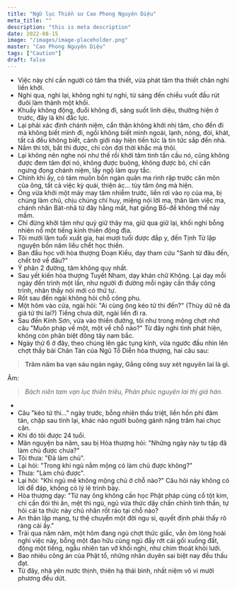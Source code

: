 ```yaml
---
title: "Ngữ lục Thiền sư Cao Phong Nguyên Diệu"
meta_title: ""
description: "this is meta description"
date: 2022-08-15
image: "/images/image-placeholder.png"
master: "Cao Phong Nguyên Diệu"
tags: ["Caution"]
draft: false
---
```


* Việc này chỉ cần người có tâm tha thiết, vừa phát tâm tha thiết chân nghi liền khởi. 
* Nghi qua, nghi lại, không nghi tự nghi, từ sáng đến chiều vuốt đầu rút đuôi làm thành một khối. 
* Khuấy không động, đuổi không đi, sáng suốt linh diệu, thường hiện ở trước, đây là khi đắc lực.
* Lại phải xác định chánh niệm, cẩn thận không khởi nhị tâm, cho đến đi mà không biết mình đi, ngồi không biết mình ngoài, lạnh, nóng, đói, khát, tất cả đều không biết, cảnh giới này hiện tiền tức là tin tức sắp đến nhà.
* Nắm thì tới, bắt thì được, chỉ còn đợi thời khắc mà thôi. 
* Lại không nên nghe nói như thế rồi khởi tâm tinh tấn cầu nó, cũng không được đem tâm đợi nó, không được buông, không được bỏ, chỉ cần ngưng đọng chánh niệm, lấy ngộ làm quy tắc.
* Chính khi ấy, có tám muôn bốn ngàn quân ma rình rập trước căn môn của ông, tất cả việc kỳ quái, thiện ác... tùy tâm ông mà hiện.
* Ông vừa khởi một mảy may tâm nhiễm trước, liền rơi vào rọ của ma, bị chúng làm chủ, chịu chúng chỉ huy, miệng nói lời ma, thân làm việc ma, chánh nhân Bát-nhã từ đây hằng mất, hạt giống Bồ-đề không thể nảy mầm. 
* Chỉ đừng khởi tâm như quỷ giữ thây ma, giữ qua giữ lại, khối nghi bỗng nhiên nổ một tiếng kinh thiên động địa.
* Tôi mười lăm tuổi xuất gia, hai mươi tuổi được đắp y, đến Tịnh Từ lập nguyện bốn năm liều chết học thiền.
* Ban đầu học với hòa thượng Đoạn Kiều, dạy tham cứu "Sanh từ đâu đến, chết trở về đâu?" 
* Ý phân 2 đường, tâm không quy nhất.
* Sau yết kiến hòa thượng Tuyết Nham, dạy khán chữ Không. Lại dạy mỗi ngày đến trình một lần, như người đi đường mỗi ngày cần thấy công trình, nhân thấy nói mới có thứ tự. 
* Rốt sau đến ngài không hỏi chỗ công phu.
* Một hôm vào cửa, ngài hỏi: "Ai cùng ông kéo tử thi đến?" (Thùy dữ nê đà giá tử thi lai?) Tiếng chưa dứt, ngài liền đi ra. 
* Sau đến Kính Sơn, vừa vào thiền đường, tôi như trong mộng chợt nhớ câu "Muôn pháp về một, một về chỗ nào?" Từ đây nghi tình phát hiện, không còn phân biệt đông tây nam bắc. 
* Ngày thứ 6 ở đây, theo chúng lên gác tụng kinh, vừa ngước đầu nhìn lên chợt thấy bài Chân Tán của Ngũ Tổ Diễn hòa thượng, hai câu sau:

> **Trăm năm ba vạn sáu ngàn ngày,
Gắng công suy xét nguyên lai là gì.**

Âm:

> _Bách niên tam vạn lục thiên triêu,
Phản phúc nguyên lai thị giá hán._
* 
* Câu "kéo tử thi..." ngày trước, bỗng nhiên thấu triệt, liền hồn phi đảm tán, chặp sau tỉnh lại, khác nào người buông gánh nặng trăm hai chục cân. 
* Khi đó tôi được 24 tuổi.
* Mãn nguyện ba năm, sau bị Hòa thượng hỏi: "Những ngày này tu tập đã làm chủ được chưa?" 
* Tôi thưa: "Đã làm chủ". 
* Lại hỏi: "Trong khi ngủ nằm mộng có làm chủ được không?" 
* Thưa: "Làm chủ được". 
* Lại hỏi: "Khi ngủ mê không mộng chủ ở chỗ nào?" Câu hỏi này không có lời để đáp, không có lý lẽ trình bày. 
* Hòa thượng dạy: "Từ nay ông không cần học Phật pháp cùng cổ tột kim, chỉ cần đói thì ăn, mệt thì ngủ, ngủ vừa thức dậy chấn chỉnh tinh thần, tự hỏi cái ta thức này chủ nhân rốt ráo tại chỗ nào? 
* An thân lập mạng, tự thệ chuyển một đời ngu si, quyết định phải thấy rõ ràng cái ấy."
* Trải qua năm năm, một hôm đang ngủ chợt thức giấc, vẫn ôm lòng hoài nghi việc này, bỗng một đạo hữu cùng ngủ đẩy rớt cái gối xuống đất, động một tiếng, ngẫu nhiên tan vỡ khối nghi, như chim thoát khỏi lưới. 
* Bao nhiêu công án của Phật tổ, những nhân duyên sai biệt nay đều thấu đạt. 
* Từ đây, nhà yên nước thịnh, thiên hạ thái bình, nhất niệm vô vi mười phương đều dứt.

